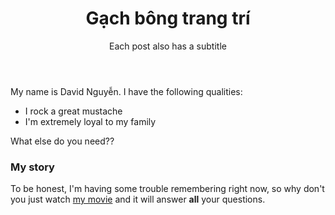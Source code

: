 ﻿---
layout: post
title: Gạch bông trang trí
subtitle: Each post also has a subtitle
gh-repo: nguyensonca/gachbongcts
gh-badge: [gạch bông, fork, follow]
tags: [gạch bông, trang trí]
category: gạch bông việt nam
comments: true
---

My name is David Nguyễn. I have the following qualities:

- I rock a great mustache
- I'm extremely loyal to my family

What else do you need??

### My story

To be honest, I'm having some trouble remembering right now, so why don't you just watch [my movie](https://en.wikipedia.org/wiki/The_Princess_Bride_%28film%29) and it will answer **all** your questions.
